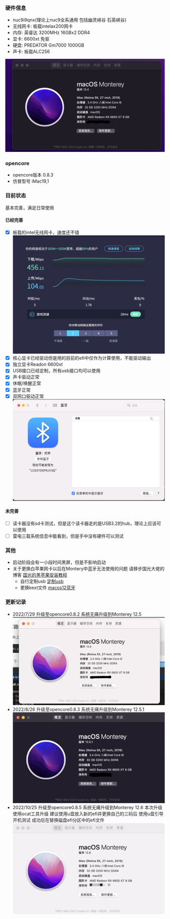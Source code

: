 ### 硬件信息
- nuc9i9qnx(理论上nuc9全系通用 包括幽灵峡谷 石英峡谷)
- 无线网卡: 板载intelax200网卡
- 内存: 英睿达 3200MHz 16GBx2 DDR4
- 显卡: 6600xt 免驱
- 硬盘: PREDATOR Gm7000 1000GB
- 声卡: 板载ALC256

![About](/pic/about.png)

### opencore
- opencore版本 0.8.3 
- 仿冒型号 iMac19,1

### 目前状态

基本完善，满足日常使用

#### 已经完善

* [x] 板载的intel无线网卡，速度还不错
![Speedtest](/pic/speedtest.jpg)
* [x] 核心显卡已经驱动但是用的目前的efi中仅作为计算使用，不能驱动输出
* [x] 独立显卡Readon 6600xt
* [x] USB接口已经定制，所有usb接口均可以使用
* [x] 声卡驱动正常
* [x] 休眠/唤醒正常
* [x] 蓝牙正常
* [x] 双网口驱动正常
![Bluetooth](/pic/bluetooth.png)

#### 未完善
* [ ] 读卡器没有sd卡测试，但是这个读卡器走的是USB3.2的hub，理论上应该可以使用
* [ ] 雷电三载系统信息中能看到，但是手中没有硬件可以测试

### 其他
- 启动阶段会有一小段时间黑屏，但是不影响启动
- 关于更换白苹果网卡以后在Montery中蓝牙无法使用的问题 请移步国光大佬的博客 [国光的黑苹果安装教程](https://apple.sqlsec.com/) 
    - 自行定制usb [定制usb](https://apple.sqlsec.com/6-%E5%AE%9E%E7%94%A8%E5%A7%BF%E5%8A%BF/6-1/)
    - 更换kext文件 [macos12蓝牙](https://apple.sqlsec.com/6-%E5%AE%9E%E7%94%A8%E5%A7%BF%E5%8A%BF/6-7/) 


### 更新记录
- 2022/7/29 升级至opencore0.8.2 系统无痛升级到Monterey 12.5
![Monterey12.5](/pic/12.5.png)
- 2022/8/26 升级至opencore0.8.3 系统无痛升级到Monterey 12.5.1
![Monterey12.5.1](/pic/12.5.1.png)
- 2022/10/25 升级至opencore0.8.5 系统无痛升级到Monterey 12.6
本次升级使用ocat工具升级 建议使用u盘放入新的efi并更换自己的三码后 使用u盘引导开机测试 成功后在替换磁盘efi分区中的efi文件
![Monterey12.6](/pic/Monterey12.6.jpg)